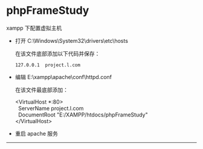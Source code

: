 # phpFrameStudy

xampp 下配置虚拟主机

- 打开 C:\Windows\System32\drivers\etc\hosts

   在该文件底部添加以下代码并保存：

   `127.0.0.1  project.l.com`

- 编辑 E:\xampp\apache\conf\httpd.conf

   在该文件最底部添加：

   <VirtualHost *:80>  
   &nbsp;&nbsp;ServerName project.l.com  
   &nbsp;&nbsp;DocumentRoot "E:/XAMPP/htdocs/phpFrameStudy"  
   <\/VirtualHost>

- 重启 apache 服务
----